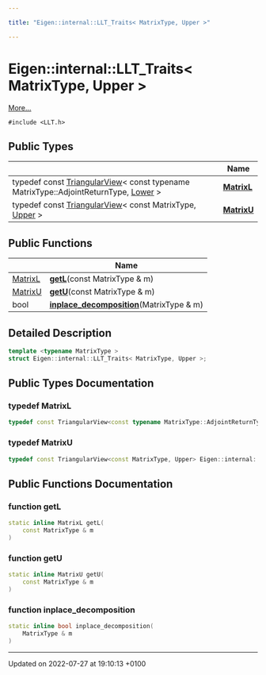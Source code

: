 ```yaml
---

title: "Eigen::internal::LLT_Traits< MatrixType, Upper >"

---
```


# Eigen::internal::LLT_Traits< MatrixType, Upper >



 [More...](#detailed-description)


`#include <LLT.h>`

## Public Types

|                | Name           |
| -------------- | -------------- |
| typedef const <a href="http://example.org/classes/classeigen_1_1triangularview/">TriangularView</a>< const typename MatrixType::AdjointReturnType, <a href="http://example.org/namespaces/namespaceeigen/#enumvalue-lower">Lower</a> > | **[MatrixL](http://example.org/classes/structeigen_1_1internal_1_1llt__traits_3_01matrixtype_00_01upper_01_4/#typedef-matrixl)**  |
| typedef const <a href="http://example.org/classes/classeigen_1_1triangularview/">TriangularView</a>< const MatrixType, <a href="http://example.org/namespaces/namespaceeigen/#enumvalue-upper">Upper</a> > | **[MatrixU](http://example.org/classes/structeigen_1_1internal_1_1llt__traits_3_01matrixtype_00_01upper_01_4/#typedef-matrixu)**  |

## Public Functions

|                | Name           |
| -------------- | -------------- |
| <a href="http://example.org/classes/structeigen_1_1internal_1_1llt__traits_3_01matrixtype_00_01upper_01_4/#typedef-matrixl">MatrixL</a> | **[getL](http://example.org/classes/structeigen_1_1internal_1_1llt__traits_3_01matrixtype_00_01upper_01_4/#function-getl)**(const MatrixType & m) |
| <a href="http://example.org/classes/structeigen_1_1internal_1_1llt__traits_3_01matrixtype_00_01upper_01_4/#typedef-matrixu">MatrixU</a> | **[getU](http://example.org/classes/structeigen_1_1internal_1_1llt__traits_3_01matrixtype_00_01upper_01_4/#function-getu)**(const MatrixType & m) |
| bool | **[inplace_decomposition](http://example.org/classes/structeigen_1_1internal_1_1llt__traits_3_01matrixtype_00_01upper_01_4/#function-inplace-decomposition)**(MatrixType & m) |

## Detailed Description

```cpp
template <typename MatrixType >
struct Eigen::internal::LLT_Traits< MatrixType, Upper >;
```

## Public Types Documentation

### typedef MatrixL

```cpp
typedef const TriangularView<const typename MatrixType::AdjointReturnType, Lower> Eigen::internal::LLT_Traits< MatrixType, Upper >::MatrixL;
```


### typedef MatrixU

```cpp
typedef const TriangularView<const MatrixType, Upper> Eigen::internal::LLT_Traits< MatrixType, Upper >::MatrixU;
```


## Public Functions Documentation

### function getL

```cpp
static inline MatrixL getL(
    const MatrixType & m
)
```


### function getU

```cpp
static inline MatrixU getU(
    const MatrixType & m
)
```


### function inplace_decomposition

```cpp
static inline bool inplace_decomposition(
    MatrixType & m
)
```


-------------------------------

Updated on 2022-07-27 at 19:10:13 +0100